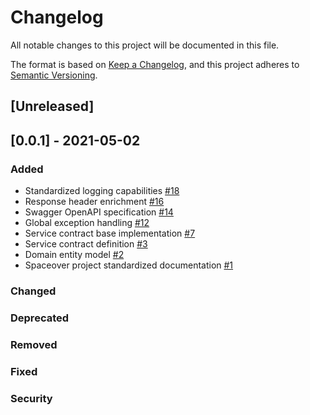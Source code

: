 # Changelog
All notable changes to this project will be documented in this file.

The format is based on [Keep a Changelog](https://keepachangelog.com/en/1.0.0/),
and this project adheres to [Semantic Versioning](https://semver.org/spec/v2.0.0.html).

## [Unreleased]

## [0.0.1] - 2021-05-02
### Added
* Standardized logging capabilities [#18](https://github.com/cf-training-springboot-2019/spaceship-manager/issues/18)
* Response header enrichment [#16](https://github.com/cf-training-springboot-2019/spaceship-manager/issues/16)
* Swagger OpenAPI specification [#14](https://github.com/cf-training-springboot-2019/spaceship-manager/issues/14)
* Global exception handling [#12](https://github.com/cf-training-springboot-2019/spaceship-manager/issues/12)
* Service contract base implementation [#7](https://github.com/cf-training-springboot-2019/spaceship-manager/issues/7)
* Service contract definition [#3](https://github.com/cf-training-springboot-2019/spaceship-manager/issues/3)
* Domain entity model [#2](https://github.com/cf-training-springboot-2019/spaceship-manager/issues/2)
* Spaceover project standardized documentation [#1](https://github.com/cf-training-springboot-2019/spaceship-manager/issues/1)
### Changed
### Deprecated
### Removed
### Fixed
### Security
